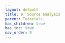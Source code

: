 ```yaml
---
layout: default
title: 9. Source analysis
parent: Tutorials
has_children: true
has_toc: true
nav_order: 9
---
```

